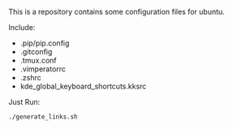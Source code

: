 This is a repository contains some configuration files for ubuntu.

  Include:
  * .pip/pip.config
  * .gitconfig
  * .tmux.conf
  * .vimperatorrc
  * .zshrc
  * kde_global_keyboard_shortcuts.kksrc

Just Run:

    ./generate_links.sh
